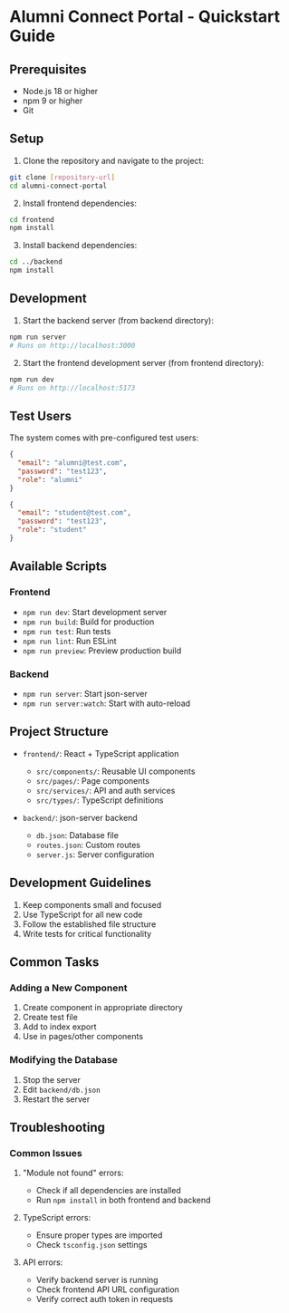 # Alumni Connect Portal - Quickstart Guide

## Prerequisites

- Node.js 18 or higher
- npm 9 or higher
- Git

## Setup

1. Clone the repository and navigate to the project:
```bash
git clone [repository-url]
cd alumni-connect-portal
```

2. Install frontend dependencies:
```bash
cd frontend
npm install
```

3. Install backend dependencies:
```bash
cd ../backend
npm install
```

## Development

1. Start the backend server (from backend directory):
```bash
npm run server
# Runs on http://localhost:3000
```

2. Start the frontend development server (from frontend directory):
```bash
npm run dev
# Runs on http://localhost:5173
```

## Test Users

The system comes with pre-configured test users:

```json
{
  "email": "alumni@test.com",
  "password": "test123",
  "role": "alumni"
}

{
  "email": "student@test.com",
  "password": "test123",
  "role": "student"
}
```

## Available Scripts

### Frontend

- `npm run dev`: Start development server
- `npm run build`: Build for production
- `npm run test`: Run tests
- `npm run lint`: Run ESLint
- `npm run preview`: Preview production build

### Backend

- `npm run server`: Start json-server
- `npm run server:watch`: Start with auto-reload

## Project Structure

- `frontend/`: React + TypeScript application
  - `src/components/`: Reusable UI components
  - `src/pages/`: Page components
  - `src/services/`: API and auth services
  - `src/types/`: TypeScript definitions

- `backend/`: json-server backend
  - `db.json`: Database file
  - `routes.json`: Custom routes
  - `server.js`: Server configuration

## Development Guidelines

1. Keep components small and focused
2. Use TypeScript for all new code
3. Follow the established file structure
4. Write tests for critical functionality

## Common Tasks

### Adding a New Component

1. Create component in appropriate directory
2. Create test file
3. Add to index export
4. Use in pages/other components

### Modifying the Database

1. Stop the server
2. Edit `backend/db.json`
3. Restart the server

## Troubleshooting

### Common Issues

1. "Module not found" errors:
   - Check if all dependencies are installed
   - Run `npm install` in both frontend and backend

2. TypeScript errors:
   - Ensure proper types are imported
   - Check `tsconfig.json` settings

3. API errors:
   - Verify backend server is running
   - Check frontend API URL configuration
   - Verify correct auth token in requests